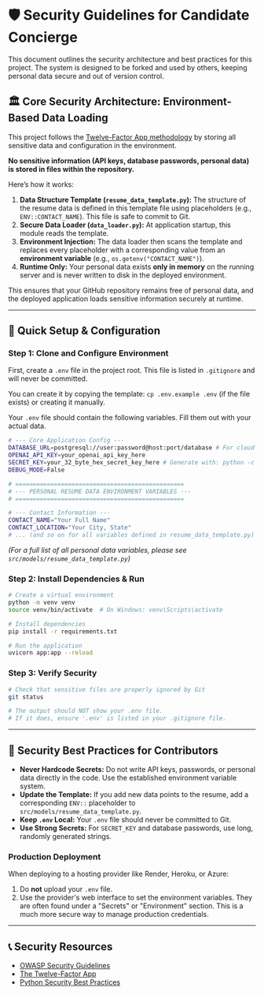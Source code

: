# 🛡️ Security Guidelines for Candidate Concierge

This document outlines the security architecture and best practices for this project. The system is designed to be forked and used by others, keeping personal data secure and out of version control.

## 🏛️ Core Security Architecture: Environment-Based Data Loading

This project follows the [Twelve-Factor App methodology](https://12factor.net/config) by storing all sensitive data and configuration in the environment.

**No sensitive information (API keys, database passwords, personal data) is stored in files within the repository.**

Here’s how it works:
1.  **Data Structure Template (`resume_data_template.py`):** The structure of the resume data is defined in this template file using placeholders (e.g., `ENV::CONTACT_NAME`). This file is safe to commit to Git.
2.  **Secure Data Loader (`data_loader.py`):** At application startup, this module reads the template.
3.  **Environment Injection:** The data loader then scans the template and replaces every placeholder with a corresponding value from an **environment variable** (e.g., `os.getenv("CONTACT_NAME")`).
4.  **Runtime Only:** Your personal data exists **only in memory** on the running server and is never written to disk in the deployed environment.

This ensures that your GitHub repository remains free of personal data, and the deployed application loads sensitive information securely at runtime.

---

## 🚀 Quick Setup & Configuration

### Step 1: Clone and Configure Environment

First, create a `.env` file in the project root. This file is listed in `.gitignore` and will never be committed.

You can create it by copying the template: `cp .env.example .env` (if the file exists) or creating it manually.

Your `.env` file should contain the following variables. Fill them out with your actual data.

```bash
# --- Core Application Config ---
DATABASE_URL=postgresql://user:password@host:port/database # For cloud deployment
OPENAI_API_KEY=your_openai_api_key_here
SECRET_KEY=your_32_byte_hex_secret_key_here # Generate with: python -c "import secrets; print(secrets.token_hex(32))"
DEBUG_MODE=False

# ================================================
# --- PERSONAL RESUME DATA ENVIRONMENT VARIABLES ---
# ================================================

# --- Contact Information ---
CONTACT_NAME="Your Full Name"
CONTACT_LOCATION="Your City, State"
# ... (and so on for all variables defined in resume_data_template.py)
```
*(For a full list of all personal data variables, please see `src/models/resume_data_template.py`)*

### Step 2: Install Dependencies & Run

```bash
# Create a virtual environment
python -m venv venv
source venv/bin/activate  # On Windows: venv\Scripts\activate

# Install dependencies
pip install -r requirements.txt

# Run the application
uvicorn app:app --reload
```

### Step 3: Verify Security

```bash
# Check that sensitive files are properly ignored by Git
git status

# The output should NOT show your .env file.
# If it does, ensure '.env' is listed in your .gitignore file.
```

---

## 🔐 Security Best Practices for Contributors

*   **Never Hardcode Secrets:** Do not write API keys, passwords, or personal data directly in the code. Use the established environment variable system.
*   **Update the Template:** If you add new data points to the resume, add a corresponding `ENV::` placeholder to `src/models/resume_data_template.py`.
*   **Keep `.env` Local:** Your `.env` file should never be committed to Git.
*   **Use Strong Secrets:** For `SECRET_KEY` and database passwords, use long, randomly generated strings.

### Production Deployment

When deploying to a hosting provider like Render, Heroku, or Azure:
1.  Do **not** upload your `.env` file.
2.  Use the provider's web interface to set the environment variables. They are often found under a "Secrets" or "Environment" section. This is a much more secure way to manage production credentials.

---

## 📞 Security Resources

*   [OWASP Security Guidelines](https://owasp.org/)
*   [The Twelve-Factor App](https://12factor.net/)
*   [Python Security Best Practices](https://python-security.readthedocs.io/) 